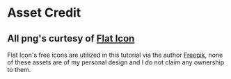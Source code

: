 # Asset Credit

## All png's curtesy of [Flat Icon](https://www.flaticon.com/)

Flat Icon's free icons are utilized in this tutorial via the author [Freepik](https://www.flaticon.com/authors/freepik), none of these assets are of my personal design and I do not claim any ownership to them.
